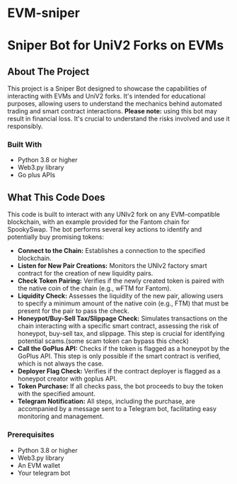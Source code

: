 # EVM-sniper
# Sniper Bot for UniV2 Forks on EVMs
## About The Project

This project is a Sniper Bot designed to showcase the capabilities of interacting with EVMs and UniV2 forks. It's intended for educational purposes, allowing users to understand the mechanics behind automated trading and smart contract interactions. **Please note:** using this bot may result in financial loss. It's crucial to understand the risks involved and use it responsibly.

### Built With

- Python 3.8 or higher
- Web3.py library
- Go plus APIs

## What This Code Does

This code is built to interact with any UNIv2 fork on any EVM-compatible blockchain, with an example provided for the Fantom chain for SpookySwap. The bot performs several key actions to identify and potentially buy promising tokens:

- **Connect to the Chain:** Establishes a connection to the specified blockchain.
- **Listen for New Pair Creations:** Monitors the UNIv2 factory smart contract for the creation of new liquidity pairs.
- **Check Token Pairing:** Verifies if the newly created token is paired with the native coin of the chain (e.g., wFTM for Fantom).
- **Liquidity Check:** Assesses the liquidity of the new pair, allowing users to specify a minimum amount of the native coin (e.g., FTM) that must be present for the pair to pass the check.
- **Honeypot/Buy-Sell Tax/Slippage Check:** Simulates transactions on the chain interacting with a specific smart contract, assessing the risk of honeypot, buy-sell tax, and slippage. This step is crucial for identifying potential scams.(some scam token can bypass this check)
- **Call the GoPlus API:** Checks if the token is flagged as a honeypot by the GoPlus API. This step is only possible if the smart contract is verified, which is not always the case.
- **Deployer Flag Check:** Verifies if the contract deployer is flagged as a honeypot creator with goplus API.
- **Token Purchase:** If all checks pass, the bot proceeds to buy the token with the specified amount.
- **Telegram Notification:** All steps, including the purchase, are accompanied by a message sent to a Telegram bot, facilitating easy monitoring and management.


### Prerequisites

- Python 3.8 or higher
- Web3.py library
- An EVM wallet
- Your telegram bot
